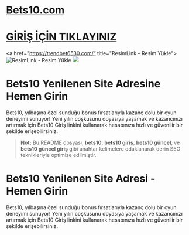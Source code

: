 #  <a href="https://trendbet6530.com/">Bets10.com</a>

#  <a href="https://trendbet6530.com/">GİRİŞ İÇİN TIKLAYINIZ</a>

<meta charset="UTF-8">
    <meta name="viewport" content="width=device-width, initial-scale=1.0">
</head>
<body>

<a href="https://trendbet6530.com/“ title="ResimLink - Resim Yükle"><img src="https://r.resimlink.com/pCetZyqYj4cP.jpg" title="ResimLink - Resim Yükle" alt="ResimLink - Resim Yükle"></a>
<a href="https://trendbet6530.com">
    <img src="https://r.resimlink.com/pCetZyqYj4cP.jpg" />
</a>
</a>



# Bets10 Yenilenen Site Adresine Hemen Girin

Bets10, yılbaşına özel sunduğu bonus fırsatlarıyla kazanç dolu bir oyun deneyimi sunuyor! Yeni yılın coşkusunu doyasıya yaşamak ve kazancınızı artırmak için Bets10 Giriş linkini kullanarak hesabınıza hızlı ve güvenilir bir şekilde erişebilirsiniz.

> **Not:** Bu README dosyası, **bets10**, **bets10 giriş**, **bets10 güncel**, ve **bets10 güncel giriş** gibi anahtar kelimelere odaklanarak derin SEO teknikleriyle optimize edilmiştir.


# Bets10 Yenilenen Site Adresi - Hemen Girin
Bets10, yılbaşına özel sunduğu bonus fırsatlarıyla kazanç dolu bir oyun deneyimi sunuyor! Yeni yılın coşkusunu doyasıya yaşamak ve kazancınızı artırmak için Bets10 Giriş linkini kullanarak hesabınıza hızlı ve güvenilir bir şekilde erişebilirsiniz.
